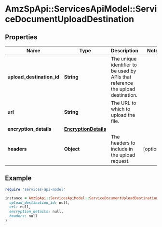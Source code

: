 # AmzSpApi::ServicesApiModel::ServiceDocumentUploadDestination

## Properties

| Name | Type | Description | Notes |
| ---- | ---- | ----------- | ----- |
| **upload_destination_id** | **String** | The unique identifier to be used by APIs that reference the upload destination. |  |
| **url** | **String** | The URL to which to upload the file. |  |
| **encryption_details** | [**EncryptionDetails**](EncryptionDetails.md) |  |  |
| **headers** | **Object** | The headers to include in the upload request. | [optional] |

## Example

```ruby
require 'services-api-model'

instance = AmzSpApi::ServicesApiModel::ServiceDocumentUploadDestination.new(
  upload_destination_id: null,
  url: null,
  encryption_details: null,
  headers: null
)
```

